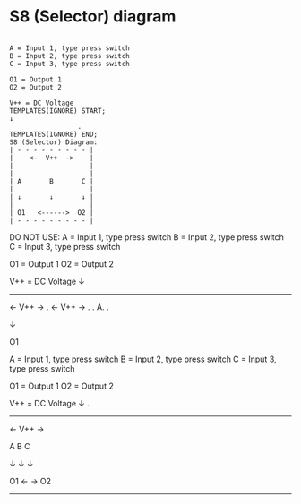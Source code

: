 # S8 (Selector) diagram
```

A = Input 1, type press switch
B = Input 2, type press switch
C = Input 3, type press switch

O1 = Output 1
O2 = Output 2

V++ = DC Voltage
TEMPLATES(IGNORE) START;
↓
                 .
TEMPLATES(IGNORE) END;
S8 (Selector) Diagram:
| - - - - - - - - - |
|    <-  V++  ->    |
|                   |
|                   |
| A       B       C |
|                   |
| ↓       ↓       ↓ |
|                   |
| O1   <------>  O2 |
| - - - - - - - - - |

```




DO NOT USE:
A = Input 1, type press switch
B = Input 2, type press switch
C = Input 3, type press switch

O1 = Output 1
O2 = Output 2

V++ = DC Voltage
↓
- - - - - - - - -
   <-  V++  ->   .
   <-  V++  ->   .
                 .
A.               .

↓

O1


A = Input 1, type press switch
B = Input 2, type press switch
C = Input 3, type press switch

O1 = Output 1
O2 = Output 2

V++ = DC Voltage
↓
                 .
- - - - - - - - -
   <-  V++  ->   
                 
                 
A       B       C      

↓       ↓       ↓

O1   <-    ->  O2
- - - - - - - - -
